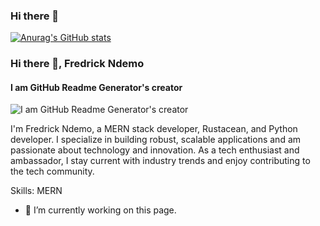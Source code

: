 ### Hi there 👋
[![Anurag's GitHub stats](https://github-readme-stats.vercel.app/api?username=Fredrick-245)](https://github.com/anuraghazra/github-readme-stats)
### Hi there 👋, Fredrick Ndemo
#### I am GitHub Readme Generator's creator
![I am GitHub Readme Generator's creator](https://carbon.now.sh/?bg=rgba%28171%2C+184%2C+195%2C+1%29&t=oceanic-next&wt=none&l=javascript&width=1047&ds=true&dsyoff=20px&dsblur=68px&wc=true&wa=false&pv=56px&ph=56px&ln=false&fl=1&fm=Hack&fs=14px&lh=133%25&si=false&es=2x&wm=false&code=class%2520Developer%2520%257B%250A%2520%2520constructor%28stack%252Cskills%29%257B%250A%2520%2520%2520%2520this.stack%2520%253D%2520stack%253B%250A%2520%2520%2520%2520this.skills%2520%253D%2520skills%253B%250A%2520%2520%257D%250A%2520%2520%250A%257D%250A%250Aconst%2520fredrick%2520%253D%2520new%2520Developer%28%2522MERN%2522%252C%255B%2522React%2522%252C%2522MongoDB%2522%252C%2522Express%2522%252C%2522Nest%2522%252C%2522Rust%2522%252C%2522Python%2522%252C%2522Postgress%2522%255D%29)

I'm Fredrick Ndemo, a MERN stack developer, Rustacean, and Python developer. I specialize in building robust, scalable applications and am passionate about technology and innovation. As a tech enthusiast and ambassador, I stay current with industry trends and enjoy contributing to the tech community.



Skills:  MERN

- 🔭 I’m currently working on this page. 





<!--
**Fredrick-245/Fredrick-245** is a ✨ _special_ ✨ repository because its `README.md` (this file) appears on your GitHub profile.

Here are some ideas to get you started:

- 🔭 I’m currently working on ...
- 🌱 I’m currently learning ...
- 👯 I’m looking to collaborate on ...
- 🤔 I’m looking for help with ...
- 💬 Ask me about ...
- 📫 How to reach me: ...
- 😄 Pronouns: ...
- ⚡ Fun fact: ...
-->
